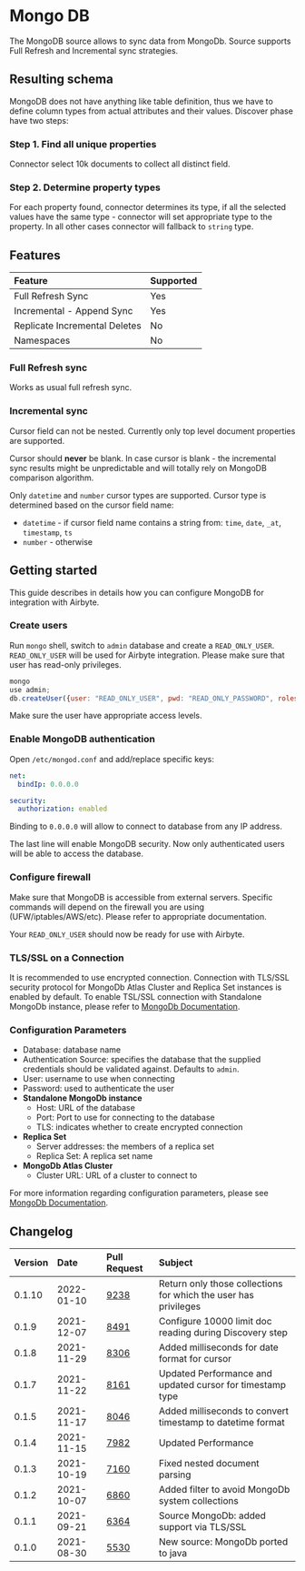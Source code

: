 # Mongo DB

The MongoDB source allows to sync data from MongoDb. Source supports Full Refresh and Incremental sync strategies.

## Resulting schema

MongoDB does not have anything like table definition, thus we have to define column types from actual attributes and their values. Discover phase have two steps:

### Step 1. Find all unique properties

Connector select 10k documents to collect all distinct field.

### Step 2. Determine property types

For each property found, connector determines its type, if all the selected values have the same type - connector will set appropriate type to the property. In all other cases connector will fallback to `string` type.

## Features

| Feature | Supported |
| :--- | :--- |
| Full Refresh Sync | Yes |
| Incremental - Append Sync | Yes |
| Replicate Incremental Deletes | No |
| Namespaces | No |

### Full Refresh sync

Works as usual full refresh sync.

### Incremental sync

Cursor field can not be nested. Currently only top level document properties are supported.

Cursor should **never** be blank. In case cursor is blank - the incremental sync results might be unpredictable and will totally rely on MongoDB comparison algorithm.

Only `datetime` and `number` cursor types are supported. Cursor type is determined based on the cursor field name:

* `datetime` - if cursor field name contains a string from: `time`, `date`, `_at`, `timestamp`, `ts`
* `number` - otherwise

## Getting started

This guide describes in details how you can configure MongoDB for integration with Airbyte.

### Create users

Run `mongo` shell, switch to `admin` database and create a `READ_ONLY_USER`. `READ_ONLY_USER` will be used for Airbyte integration. Please make sure that user has read-only privileges.

```javascript
mongo
use admin;
db.createUser({user: "READ_ONLY_USER", pwd: "READ_ONLY_PASSWORD", roles: [{role: "read", db: "TARGET_DATABASE"}]})
```

Make sure the user have appropriate access levels.

### Enable MongoDB authentication

Open `/etc/mongod.conf` and add/replace specific keys:

```yaml
net:
  bindIp: 0.0.0.0

security:
  authorization: enabled
```

Binding to `0.0.0.0` will allow to connect to database from any IP address.

The last line will enable MongoDB security. Now only authenticated users will be able to access the database.

### Configure firewall

Make sure that MongoDB is accessible from external servers. Specific commands will depend on the firewall you are using \(UFW/iptables/AWS/etc\). Please refer to appropriate documentation.

Your `READ_ONLY_USER` should now be ready for use with Airbyte.

### TLS/SSL on a Connection

It is recommended to use encrypted connection. Connection with TLS/SSL security protocol for MongoDb Atlas Cluster and Replica Set instances is enabled by default. To enable TSL/SSL connection with Standalone MongoDb instance, please refer to [MongoDb Documentation](https://docs.mongodb.com/manual/tutorial/configure-ssl/).

### Сonfiguration Parameters

* Database: database name
* Authentication Source: specifies the database that the supplied credentials should be validated against. Defaults to `admin`.
* User: username to use when connecting
* Password: used to authenticate the user
* **Standalone MongoDb instance**
  * Host: URL of the database
  * Port: Port to use for connecting to the database
  * TLS: indicates whether to create encrypted connection
* **Replica Set**
  * Server addresses: the members of a replica set
  * Replica Set: A replica set name
* **MongoDb Atlas Cluster**
  * Cluster URL: URL of a cluster to connect to

For more information regarding configuration parameters, please see [MongoDb Documentation](https://docs.mongodb.com/drivers/java/sync/v4.3/fundamentals/connection/).

## Changelog

| Version | Date | Pull Request | Subject |
| :--- | :--- | :--- | :--- |
| 0.1.10 | 2022-01-10 | [9238](https://github.com/airbytehq/airbyte/pull/9238) | Return only those collections for which the user has privileges |
| 0.1.9 | 2021-12-07 | [8491](https://github.com/airbytehq/airbyte/pull/8491) | Configure 10000 limit doc reading during Discovery step |
| 0.1.8 | 2021-11-29 | [8306](https://github.com/airbytehq/airbyte/pull/8306) | Added milliseconds for date format for cursor |
| 0.1.7 | 2021-11-22 | [8161](https://github.com/airbytehq/airbyte/pull/8161) | Updated Performance and updated cursor for timestamp type |
| 0.1.5 | 2021-11-17 | [8046](https://github.com/airbytehq/airbyte/pull/8046) | Added milliseconds to convert timestamp to datetime format |
| 0.1.4 | 2021-11-15 | [7982](https://github.com/airbytehq/airbyte/pull/7982) | Updated Performance |
| 0.1.3 | 2021-10-19 | [7160](https://github.com/airbytehq/airbyte/pull/7160) | Fixed nested document parsing |
| 0.1.2 | 2021-10-07 | [6860](https://github.com/airbytehq/airbyte/pull/6860) | Added filter to avoid MongoDb system collections |
| 0.1.1 | 2021-09-21 | [6364](https://github.com/airbytehq/airbyte/pull/6364) | Source MongoDb: added support via TLS/SSL |
| 0.1.0 | 2021-08-30 | [5530](https://github.com/airbytehq/airbyte/pull/5530) | New source: MongoDb ported to java |
